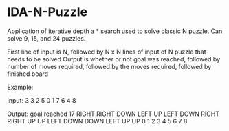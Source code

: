 # IDA-N-Puzzle
Application of iterative depth a * search used to solve classic N puzzle. Can solve 9, 15, and 24 puzzles.

First line of input is N, followed by N x N lines of input of N puzzle that needs to be solved
Output is whether or not goal was reached, followed by number of moves required, followed by the moves required, followed by finished board

Example:

Input:
3
3
2
5
0
1
7
6
4
8

Output:
goal reached
17
RIGHT
RIGHT
DOWN
LEFT
UP
LEFT
DOWN
RIGHT
RIGHT
UP
UP
LEFT
DOWN
DOWN
LEFT
UP
UP
 0  1  2 
 3  4  5 
 6  7  8 
